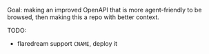 Goal: making an improved OpenAPI that is more agent-friendly to be browsed, then making this a repo with better context.

TODO:

- flaredream support `CNAME`, deploy it
